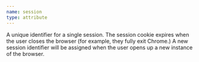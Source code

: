 ```yaml
---
name: session
type: attribute
---
```


A unique identifier for a single session. The session cookie expires when the user closes the browser (for example, they fully exit Chrome.) A new session identifier will be assigned when the user opens up a new instance of the browser.